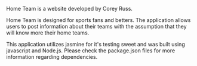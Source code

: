Home Team is a website developed by Corey Russ.

Home Team is designed for sports fans and betters. The application allows users to post information about their teams with the assumption that they will know more their home teams.

This application utilizes jasmine for it's testing sweet and was built using javascript and Node.js. Please check the package.json files for more information regarding dependencies.
